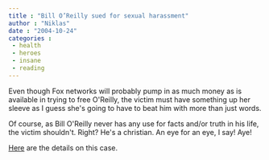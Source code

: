 ```yaml
---
title : "Bill O’Reilly sued for sexual harassment"
author : "Niklas"
date : "2004-10-24"
categories : 
 - health
 - heroes
 - insane
 - reading
---
```


Even though Fox networks will probably pump in as much money as is available in trying to free O'Reilly, the victim must have something up her sleeve as I guess she's going to have to beat him with more than just words.

Of course, as Bill O'Reilly never has any use for facts and/or truth in his life, the victim shouldn't. Right? He's a christian. An eye for an eye, I say! Aye!

[Here](http://www.thesmokinggun.com/archive/1013043mackris1.html) are the details on this case.
